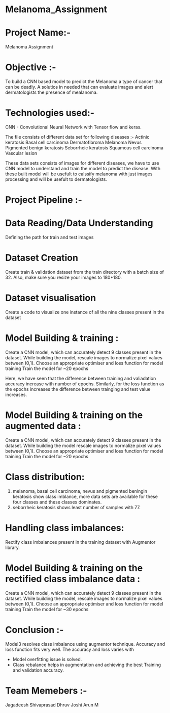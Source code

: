 # Melanoma_Assignment

# Project Name:-  
Melanoma Assignment
# Objective :- 
To build a CNN based model to predict the Melanoma a type of cancer that can be deadly. A solutios in needed that can evaluate images and alert dermatologists the presence of mealanoma. 

# Technologies used:- 
CNN - Convolutional Neural Network with Tensor flow and keras. 

The file consists of different data set for following diseases :-
Actinic keratosis
Basal cell carcinoma
Dermatofibroma
Melanoma
Nevus
Pigmented benign keratosis
Seborrheic keratosis
Squamous cell carcinoma
Vascular lesion

These data sets consists of images for different diseases, we have to use CNN model to understand and train the model to predict the disease. 
With these built model will be usefult to calssify melanoma with just images processing and will be usefult to dermatologists. 

# Project Pipeline :- 

# Data Reading/Data Understanding 
Defining the path for train and test images 
# Dataset Creation 
Create train & validation dataset from the train directory with a batch size of 32. Also, make sure you resize your images to 180*180.
# Dataset visualisation 
Create a code to visualize one instance of all the nine classes present in the dataset 
# Model Building & training : 
Create a CNN model, which can accurately detect 9 classes present in the dataset. While building the model, rescale images to normalize pixel values between (0,1).
Choose an appropriate optimiser and loss function for model training
Train the model for ~20 epochs

Here, we have seen that the difference between training and valiadation accuracy increase with number of epochs.
Similarly, for the loss function as the epochs increases the difference between trainging and test value increases. 

# Model Building & training on the augmented data :
Create a CNN model, which can accurately detect 9 classes present in the dataset. While building the model rescale images to normalize pixel values between (0,1).
Choose an appropriate optimiser and loss function for model training
Train the model for ~20 epochs

# Class distribution: 
1.   melanoma, basal cell carcinoma, nevus and pigmented beningin keratosis show class imblance, more data sets are available for these four classes and these classes dominates.
2.   seborrheic keratosis shows least number of samples with 77.

# Handling class imbalances: 
Rectify class imbalances present in the training dataset with Augmentor library.

# Model Building & training on the rectified class imbalance data :
Create a CNN model, which can accurately detect 9 classes present in the dataset. While building the model, rescale images to normalize pixel values between (0,1).
Choose an appropriate optimiser and loss function for model training
Train the model for ~30 epochs

# Conclusion :- 
Model3 resolves class imbalance using augmentor technique. Accuracy and loss function fits very well. The accuracy and loss varies with 
 -  Model overfitting issue is solved.
 -  Class rebalance helps in augmentation and achieving the best Training and validation accuracy.



# Team Memebers :- 
Jagadeesh Shivaprasad
Dhruv Joshi
Arun M





